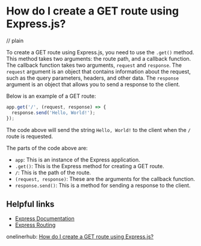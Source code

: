 # How do I create a GET route using Express.js?
// plain

To create a GET route using Express.js, you need to use the `.get()` method. This method takes two arguments: the route path, and a callback function. The callback function takes two arguments, `request` and `response`. The `request` argument is an object that contains information about the request, such as the query parameters, headers, and other data. The `response` argument is an object that allows you to send a response to the client.

Below is an example of a GET route:

```javascript
app.get('/', (request, response) => {
  response.send('Hello, World!');
});
```

The code above will send the string `Hello, World!` to the client when the `/` route is requested.

The parts of the code above are:

- `app`: This is an instance of the Express application.
- `.get()`: This is the Express method for creating a GET route.
- `/`: This is the path of the route.
- `(request, response)`: These are the arguments for the callback function.
- `response.send()`: This is a method for sending a response to the client.

## Helpful links
- [Express Documentation](https://expressjs.com/en/api.html)
- [Express Routing](https://expressjs.com/en/guide/routing.html)

onelinerhub: [How do I create a GET route using Express.js?](https://onelinerhub.com/expressjs/how-do-i-create-a-get-route-using-express-js)